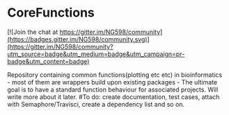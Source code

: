 # CoreFunctions

[![Join the chat at https://gitter.im/NG598/community](https://badges.gitter.im/NG598/community.svg)](https://gitter.im/NG598/community?utm_source=badge&utm_medium=badge&utm_campaign=pr-badge&utm_content=badge)

Repository containing common functions(plotting etc etc) in bioinformatics - most of them are wrappers build upon existing packages - The ultimate goal is to have a standard function behaviour for associated projects. Will write more about it later. 
#To do: create documentation, test cases, attach with Semaphore/Travisci, create a dependency list and so on. 
